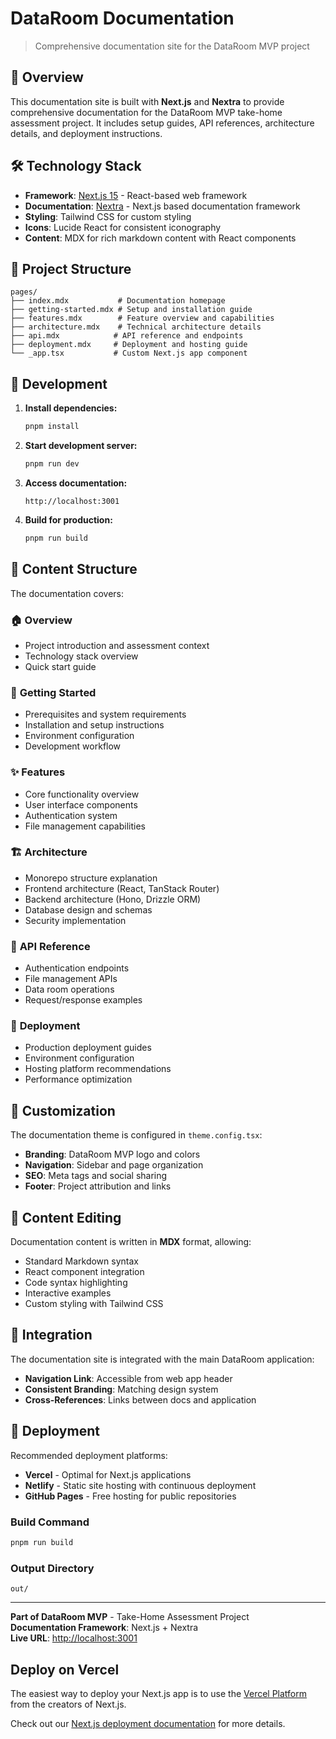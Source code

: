 # DataRoom Documentation

> Comprehensive documentation site for the DataRoom MVP project

## 🚀 Overview

This documentation site is built with **Next.js** and **Nextra** to provide comprehensive documentation for the DataRoom MVP take-home assessment project. It includes setup guides, API references, architecture details, and deployment instructions.

## 🛠️ Technology Stack

- **Framework**: [Next.js 15](https://nextjs.org/) - React-based web framework
- **Documentation**: [Nextra](https://nextra.site/) - Next.js based documentation framework
- **Styling**: Tailwind CSS for custom styling
- **Icons**: Lucide React for consistent iconography
- **Content**: MDX for rich markdown content with React components

## 📁 Project Structure

```
pages/
├── index.mdx           # Documentation homepage
├── getting-started.mdx # Setup and installation guide
├── features.mdx        # Feature overview and capabilities
├── architecture.mdx    # Technical architecture details
├── api.mdx            # API reference and endpoints
├── deployment.mdx     # Deployment and hosting guide
└── _app.tsx           # Custom Next.js app component
```

## 🚀 Development

1. **Install dependencies:**
   ```bash
   pnpm install
   ```

2. **Start development server:**
   ```bash
   pnpm run dev
   ```

3. **Access documentation:**
   ```
   http://localhost:3001
   ```

4. **Build for production:**
   ```bash
   pnpm run build
   ```

## 📖 Content Structure

The documentation covers:

### 🏠 **Overview**
- Project introduction and assessment context
- Technology stack overview
- Quick start guide

### 🚀 **Getting Started**
- Prerequisites and system requirements
- Installation and setup instructions
- Environment configuration
- Development workflow

### ✨ **Features**
- Core functionality overview
- User interface components
- Authentication system
- File management capabilities

### 🏗️ **Architecture**
- Monorepo structure explanation
- Frontend architecture (React, TanStack Router)
- Backend architecture (Hono, Drizzle ORM)
- Database design and schemas
- Security implementation

### 🔌 **API Reference**
- Authentication endpoints
- File management APIs
- Data room operations
- Request/response examples

### 🚀 **Deployment**
- Production deployment guides
- Environment configuration
- Hosting platform recommendations
- Performance optimization

## 🎨 Customization

The documentation theme is configured in `theme.config.tsx`:

- **Branding**: DataRoom MVP logo and colors
- **Navigation**: Sidebar and page organization
- **SEO**: Meta tags and social sharing
- **Footer**: Project attribution and links

## 📝 Content Editing

Documentation content is written in **MDX** format, allowing:

- Standard Markdown syntax
- React component integration
- Code syntax highlighting
- Interactive examples
- Custom styling with Tailwind CSS

## 🔗 Integration

The documentation site is integrated with the main DataRoom application:

- **Navigation Link**: Accessible from web app header
- **Consistent Branding**: Matching design system
- **Cross-References**: Links between docs and application

## 🚀 Deployment

Recommended deployment platforms:

- **Vercel** - Optimal for Next.js applications
- **Netlify** - Static site hosting with continuous deployment
- **GitHub Pages** - Free hosting for public repositories

### Build Command
```bash
pnpm run build
```

### Output Directory
```
out/
```

---

**Part of DataRoom MVP** - Take-Home Assessment Project  
**Documentation Framework**: Next.js + Nextra  
**Live URL**: [http://localhost:3001](http://localhost:3001)

## Deploy on Vercel

The easiest way to deploy your Next.js app is to use the [Vercel Platform](https://vercel.com/new?utm_medium=default-template&filter=next.js&utm_source=create-next-app&utm_campaign=create-next-app-readme) from the creators of Next.js.

Check out our [Next.js deployment documentation](https://nextjs.org/docs/app/building-your-application/deploying) for more details.
